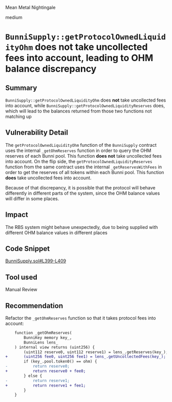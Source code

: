 Mean Metal Nightingale

medium

# `BunniSupply::getProtocolOwnedLiquidityOhm` does not take uncollected fees into account, leading to OHM balance discrepancy

## Summary
`BunniSupply::getProtocolOwnedLiquidityOhm` does **not** take uncollected fees into account, while `BunniSupply::getProtocolOwnedLiquidityReserves` does, which will lead to the balances returned from those two functions not matching up

## Vulnerability Detail
The `getProtocolOwnedLiquidityOhm` function of the `BunniSupply` contract uses the internal `_getOhmReserves` function in order to query the OHM reserves of each Bunni pool. This function **does not** take uncollected fees into account. On the flip side, the `getProtocolOwnedLiquidityReserves` function from the same contract uses the internal `_getReservesWithFees` in order to get the reserves of all tokens within each Bunni pool. This function **does** take uncollected fees into account.

Because of that discrepancy, it is possible that the protocol will behave differently in different parts of the system, since the OHM balance values will differ in some places.

## Impact
The RBS system might behave unexpectedly, due to being supplied with different OHM balance values in different places

## Code Snippet
[BunniSupply.sol#L399-L409](https://github.com/sherlock-audit/2023-11-olympus/blob/9c8df76dc9820b4c6605d2e1e6d87dcfa9e50070/bophades/src/modules/SPPLY/submodules/BunniSupply.sol#L399-L409)

## Tool used
Manual Review

## Recommendation
Refactor the `_getOhmReserves` function so that it takes protocol fees into account:

```diff
    function _getOhmReserves(
        BunniKey memory key_,
        BunniLens lens_
    ) internal view returns (uint256) {
        (uint112 reserve0, uint112 reserve1) = lens_.getReserves(key_);
+       (uint256 fee0, uint256 fee1) = lens_.getUncollectedFees(key_);
        if (key_.pool.token0() == ohm) {
-           return reserve0;
+           return reserve0 + fee0;
        } else {
-           return reserve1;
+           return reserve1 + fee1;
        }
    }
```
